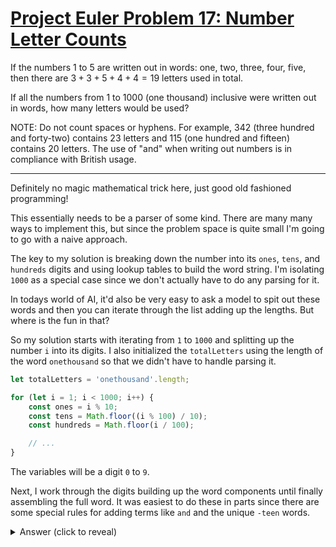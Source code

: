 # [Project Euler Problem 17: Number Letter Counts](https://projecteuler.net/problem=17)

If the numbers $1$ to $5$ are written out in words: one, two, three, four, five,
then there are $3 + 3 + 5 + 4 + 4 = 19$ letters used in total.

If all the numbers from $1$ to $1000$ (one thousand) inclusive were written out
in words, how many letters would be used?

NOTE: Do not count spaces or hyphens. For example, $342$ (three hundred and
forty-two) contains $23$ letters and $115$ (one hundred and fifteen) contains
$20$ letters. The use of "and" when writing out numbers is in compliance with
British usage.

---

Definitely no magic mathematical trick here, just good old fashioned
programming!

This essentially needs to be a parser of some kind. There are many many ways to
implement this, but since the problem space is quite small I'm going to go with
a naive approach.

The key to my solution is breaking down the number into its `ones`, `tens`, and
`hundreds` digits and using lookup tables to build the word string. I'm
isolating `1000` as a special case since we don't actually have to do any
parsing for it.

In todays world of AI, it'd also be very easy to ask a model to spit out these
words and then you can iterate through the list adding up the lengths. But where
is the fun in that?

So my solution starts with iterating from `1` to `1000` and splitting up the
number `i` into its digits. I also initialized the `totalLetters` using the
length of the word `onethousand` so that we didn't have to handle parsing it.

```typescript
let totalLetters = 'onethousand'.length;

for (let i = 1; i < 1000; i++) {
	const ones = i % 10;
	const tens = Math.floor((i % 100) / 10);
	const hundreds = Math.floor(i / 100);

	// ...
}
```

The variables will be a digit `0` to `9`.

Next, I work through the digits building up the word components until finally
assembling the full word. It was easiest to do these in parts since there are
some special rules for adding terms like `and` and the unique `-teen` words.

<details>
<summary>Answer (click to reveal)</summary>

```typescript
const onesWords = [
	'one',
	'two',
	'three',
	'four',
	'five',
	'six',
	'seven',
	'eight',
	'nine',
];

const tensWords = [
	'ten',
	'eleven',
	'twelve',
	'thirteen',
	'fourteen',
	'fifteen',
	'sixteen',
	'seventeen',
	'eighteen',
	'nineteen',
];

const tensWords2 = [
	'twenty',
	'thirty',
	'forty',
	'fifty',
	'sixty',
	'seventy',
	'eighty',
	'ninety',
];

let totalLetters = 'onethousand'.length;

for (let i = 1; i < 1000; i++) {
	const ones = i % 10;
	const tens = Math.floor((i % 100) / 10);
	const hundreds = Math.floor(i / 100);

	const hundredsWord =
		hundreds !== 0 ? onesWords[hundreds - 1] + 'hundred' : '';

	let tensWord;
	if (tens === 1) {
		// When the tens starts with `1` it is going to be either `ten`, `eleven`, `twelve`, or one of the unique `-teens`
		// We can use a cool trick with the `ones` digit since it will correspond to the correct index of the `tensWords`
		tensWord = tensWords[ones];
	} else if (tens > 0) {
		// Otherwise we are dealing with 20 - 90
		// So if `tens` is `2` then we want to start with the word `twenty` which is index 0 in the second `tensWords` list
		tensWord = tensWords2[tens - 2];
		// But then we have to append the `ones` digit to it
		if (ones !== 0) {
			tensWord += `${onesWords[ones - 1]}`;
		}
	}

	// now if the tensWord is defined, we don't need a onesWord
	const onesWord = !tensWord && ones !== 0 ? onesWords[ones - 1] : '';

	// assemble the string
	const word =
		hundredsWord && (tensWord || onesWord)
			? hundredsWord + 'and' + (tensWord || onesWord)
			: `${hundredsWord}${tensWord || ''}${onesWord || ''}`;

	totalLetters += word.length;
}

console.log(totalLetters);
```

Answer: `21124`

</details>
